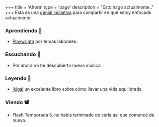 +++
title = 'Ahora'
type = 'page'
description = "Esto hago actualmente.."
+++
Esta es una [genial iniciativa](https://nownownow.com/about "Iniciativa /Now") para compartir en qué estoy enfocado actualmente:

### Aprendiendo :school:

- [Playwrigth](https://playwright.dev/ "PLaywright web") por temas laborales.

### Escuchando :musical_note:

- Por ahora no he descubierto nueva música.

### Leyendo :book:

- [Ikigai](https://www.amazon.com/Ikigai-Japanese-Secret-Long-Happy/dp/0143130722 "El secreto Japonés para una vida larga y feliz") un excelente libro sobre cómo llevar una vida equilibrada.

### Viendo :film_projector:

- Flash Temporada 5, no había terminado de verla así que comencé de nuevo.

